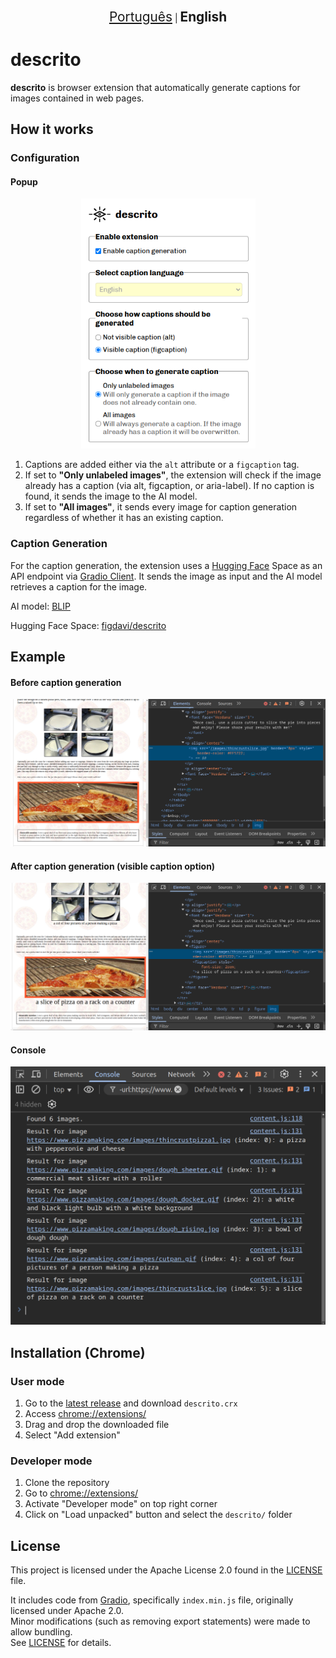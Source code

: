 <p align="center">
    <a style="font-size: 1.3rem" href="README.md">Português</a> | <b style="font-size: 1.3rem">English</b>
</p>

# descrito
**descrito** is browser extension that automatically generate captions for images contained in web pages.

## How it works

### Configuration
#### Popup
<p align="center">
    <img src="readme_images/popup-en.png" height="400px" alt="The popup interface for setting caption preferences.">
</p>

1. Captions are added either via the `alt` attribute or a `figcaption` tag.
2. If set to **"Only unlabeled images"**, the extension will check if the image already has a caption (via alt, figcaption, or aria-label). If no caption is found, it sends the image to the AI model.
3. If set to **"All images"**, it sends every image for caption generation regardless of whether it has an existing caption.

### Caption Generation

For the caption generation, the extension uses a [Hugging Face](https://huggingface.co) Space as an API endpoint via [Gradio Client](https://www.npmjs.com/package/@gradio/client). It sends the image as input and the AI model retrieves a caption for the image.

AI model: [BLIP](https://huggingface.co/Salesforce/blip-image-captioning-base)

Hugging Face Space: [figdavi/descrito](https://huggingface.co/spaces/figdavi/descrito)

## Example

#### Before caption generation
<img src="readme_images/pizza-before.png" alt="An example page before captions are generated.">

#### After caption generation (visible caption option)
<img src="readme_images/pizza-after.png" alt="The same page after captions are generated.">

#### Console
<img src="readme_images/pizza-console.png" alt="Console output showing the caption generation process for each image.">


## Installation (Chrome)
### User mode
1. Go to the [latest release](https://github.com/figdavi/descrito/releases/latest) and download `descrito.crx`
2. Access [chrome://extensions/](chrome://extensions/)
3. Drag and drop the downloaded file
4. Select "Add extension"

### Developer mode
1. Clone the repository
2. Go to [chrome://extensions/](chrome://extensions/)
3. Activate "Developer mode" on top right corner
4. Click on "Load unpacked" button and select the `descrito/` folder

## License
This project is licensed under the Apache License 2.0 found in the [LICENSE](LICENSE) file.

It includes code from [Gradio](https://www.npmjs.com/package/@gradio/client?activeTab=code), specifically `index.min.js` file, originally licensed under Apache 2.0.  
Minor modifications (such as removing export statements) were made to allow bundling.  
See [LICENSE](LICENSE) for details.